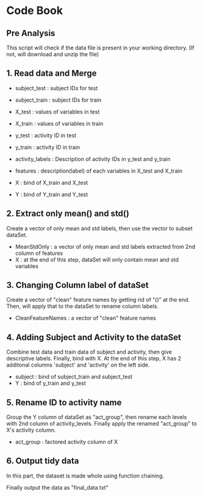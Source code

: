 Code Book
==========

## Pre Analysis
This script will check if the data file is present in your working directory. (If not, will download and unzip the file)

## 1. Read data and Merge
* subject_test : subject IDs for test
* subject_train  : subject IDs for train
* X_test : values of variables in test
* X_train : values of variables in train
* y_test : activity ID in test
* y_train : activity ID in train
* activity_labels : Description of activity IDs in y_test and y_train
* features : description(label) of each variables in X_test and X_train

* X : bind of X_train and X_test
* Y : bind of Y_train and Y_test


## 2. Extract only mean() and std()
Create a vector of only mean and std labels, then use the vector to subset dataSet.
* MeanStdOnly : a vector of only mean and std labels extracted from 2nd column of features
* X : at the end of this step, dataSet will only contain mean and std variables

## 3. Changing Column label of dataSet
Create a vector of "clean" feature names by getting rid of "()" at the end. Then, will apply that to the dataSet to rename column labels.
* CleanFeatureNames : a vector of "clean" feature names 

## 4. Adding Subject and Activity to the dataSet
Combine test data and train data of subject and activity, then give descriptive labels. Finally, bind with X. At the end of this step, X has 2 additonal columns 'subject' and 'activity' on the left side.
* subject : bind of subject_train and subject_test
* Y : bind of y_train and y_test

## 5. Rename ID to activity name
Group the Y column of dataSet as "act_group", then rename each levels with 2nd column of activity_levels. Finally apply the renamed "act_group" to X's activity column.
* act_group : factored activity column of X 

## 6. Output tidy data
In this part, the dataset is made whole using function chaining.

Finally output the data as "final_data.txt"









